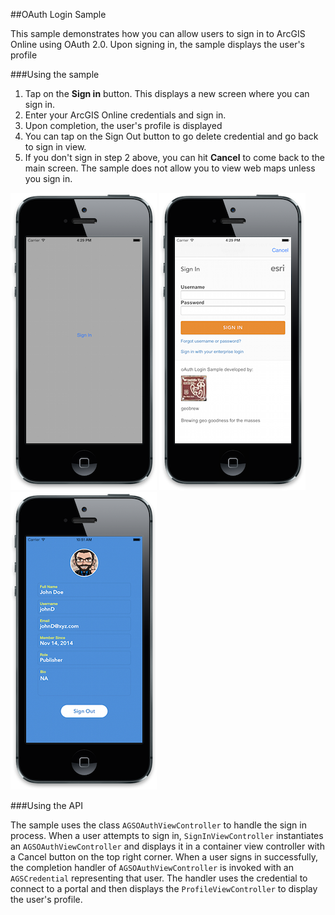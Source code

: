 ##OAuth Login Sample

This sample demonstrates how you can allow users to sign in to ArcGIS Online using OAuth 2.0. Upon signing in, the sample displays
the user's profile


###Using the sample
1. Tap on the <b>Sign in</b> button. This displays a new screen where you can sign in. 
2. Enter your ArcGIS Online credentials and sign in. 
3. Upon completion, the user's profile is displayed 
4. You can tap on the Sign Out button to go delete credential and go back to sign in view.
5. If you don't sign in step 2 above, you can hit <b>Cancel</b> to come back to the main screen. 
The sample does not allow you to view web maps unless you sign in.

![](image.png) 
![](image2.png) 
![](image3.png) 

###Using the API

The sample uses the class <code>AGSOAuthViewController</code> to handle the sign in process. 
When a user attempts to sign in,  <code>SignInViewController</code> instantiates an <code>AGSOAuthViewController</code> 
and displays it in a container view controller with a
Cancel button on the top right corner. When a user signs in successfully, the completion handler of <code>AGSOAuthViewController</code>
is invoked with an <code>AGSCredential</code> representing that user. The handler uses the credential to connect to a portal and then displays
the <code>ProfileViewController</code> to display the user's profile. 

